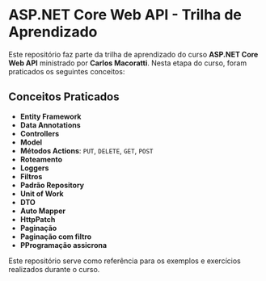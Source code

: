 # ASP.NET Core Web API - Trilha de Aprendizado

Este repositório faz parte da trilha de aprendizado do curso **ASP.NET Core Web API** ministrado por **Carlos Macoratti**. Nesta  etapa do curso, foram praticados os seguintes conceitos:

## Conceitos Praticados
- **Entity Framework**
- **Data Annotations**
- **Controllers**
- **Model**
- **Métodos Actions**: `PUT`, `DELETE`, `GET`, `POST`
- **Roteamento**
- **Loggers**
- **Filtros**
- **Padrão Repository**
- **Unit of Work**
- **DTO**
- **Auto Mapper**
- **HttpPatch**
- **Paginação**
- **Paginação com filtro**
- **PProgramação assicrona**

Este repositório serve como referência para os exemplos e exercícios realizados durante o curso.
